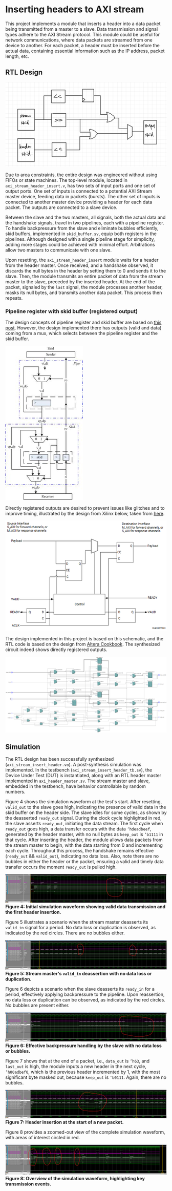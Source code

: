 # Inserting headers to AXI stream

This project implements a module that inserts a header into a data packet being transmitted from a master to a slave. Data transmission and signal types adhere to the AXI Stream protocol. This module could be useful for network communications, where data packets are streamed from one device to another. For each packet, a header must be inserted before the actual data, containing essential information such as the IP address, packet length, etc.

## RTL Design

![Figure 0](./figures/insert_header_datapath.jpeg)

Due to area constraints, the entire design was engineered without using FIFOs or state machines. The top-level module, located in `axi_stream_header_insert.v`, has two sets of input ports and one set of output ports. One set of inputs is connected to a potential AXI Stream master device, feeding data in packets (bursts). The other set of inputs is connected to another master device providing a header for each data packet. The outputs are connected to a slave device.

Between the slave and the two masters, all signals, both the actual data and the handshake signals, travel in two pipelines, each with a pipeline register. To handle backpressure from the slave and eliminate bubbles efficiently, skid buffers, implemented in `skid_buffer.sv`, equip both registers in the pipelines. Although designed with a single pipeline stage for simplicity, adding more stages could be achieved with minimal effort. Arbitrations allow two masters to communicate with one slave.

Upon resetting, the `axi_stream_header_insert` module waits for a header from the header master. Once received, and a handshake observed, it discards the null bytes in the header by setting them to 0 and sends it to the slave. Then, the module transmits an entire packet of data from the stream master to the slave, preceded by the inserted header. At the end of the packet, signaled by the `last` signal, the module processes another header, masks its null bytes, and transmits another data packet. This process then repeats.

### Pipeline register with skid buffer (registered output)
The design concepts of pipeline register and skid buffer are based on [this post](https://www.twblogs.net/a/5bfae448bd9eee7aed32c7d0). However, the design implemented there has outputs (valid and data) coming from a mux, which selects between the pipeline register and the skid buffer. 

![Figure 1](./figures/skid_mux.jpeg)

Directly registered outputs are desired to prevent issues like glitches and to improve timing, illustrated by the design from Xilinx below, taken from [here](https://docs.xilinx.com/r/en-US/pg373-axi-register-slice/Fully-Registered).

![Figrue 2](./figures/skid_xilinx.png)

The design implemented in this project is based on this schematic, and the RTL code is based on the design from [Altera Cookbook](https://github.com/thomasrussellmurphy/stx_cookbook/blob/master/storage/ready_skid.v). The synthesized circuit indeed shows directly registered outputs.

![Figure 3](./figures/skid_registered.png)

## Simulation

The RTL design has been successfully synthesized (`axi_stream_insert_header.vo`). A post-synthesis simulation was implemented. In the testbench (`axi_stream_insert_header_tb.sv`), the Device Under Test (DUT) is instantiated, along with an RTL header master implemented in `axi_header_master.sv`. The stream master and slave, embedded in the testbench, have behavior controllable by random numbers.

Figure 4 shows the simulation waveform at the test's start. After resetting, `valid_out` to the slave goes high, indicating the presence of valid data in the skid buffer on the header side. The slave idles for some cycles, as shown by the deasserted `ready_out` signal. During the clock cycle highlighted in red, the slave asserts `ready_out`, initiating the data stream. The first cycle when `ready_out` goes high, a data transfer occurs with the data `‘hdeadbeef`, generated by the header master, with no null bytes as `keep_out` is `’b1111` in that cycle. After inserting the header, the module allows data packets from the stream master to begin, with the data starting from 0 and incrementing each cycle. Throughout this process, the handshake remains effective (`ready_out` && `valid_out`), indicating no data loss. Also, note there are no bubbles in either the header or the packet, ensuring a valid and timely data transfer occurs the moment `ready_out` is pulled high.

![Figure 4](./figures/valid_first_init.png)
**Figure 4: Initial simulation waveform showing valid data transmission and the first header insertion.**

Figure 5 illustrates a scenario when the stream master deasserts its `valid_in` signal for a period. No data loss or duplication is observed, as indicated by the red circles. There are no bubbles either.

![Figure 5](./figures/valid_pause.png)
**Figure 5: Stream master's `valid_in` deassertion with no data loss or duplication.**

Figure 6 depicts a scenario when the slave deasserts its `ready_in` for a period, effectively applying backpressure to the pipeline. Upon reassertion, no data loss or duplication can be observed, as indicated by the red circles. No bubbles are present either.

![Figure 6](./figures/ready_pause.png)
**Figure 6: Effective backpressure handling by the slave with no data loss or bubbles.**

Figure 7 shows that at the end of a packet, i.e., `data_out` is `’h63`, and `last_out` is high, the module inputs a new header in the next cycle, `’h00adbef0`, which is the previous header incremented by 1, with the most significant byte masked out, because `keep_out` is `’b0111`. Again, there are no bubbles.

![Figure 7](./figures/new_packet.png)
**Figure 7: Header insertion at the start of a new packet.**

Figure 8 provides a zoomed-out view of the complete simulation waveform, with areas of interest circled in red.

![Figure 8](./figures/zoom_out.png)
**Figure 8: Overview of the simulation waveform, highlighting key transmission events.**

